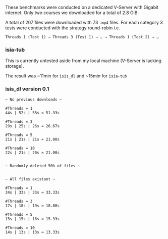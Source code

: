 These benchmarks were conducted on a dedicated V-Server with Gigabit internet. Only two courses we downloaded for a
total of 2.8 GiB.

A total of 207 files were downloaded with 73 `.mp4` files. For each category 3 tests were conducted with the strategy
round-robin i.e.

```
Threads 1 (Test 1) → Threads 3 (Test 1) → … → Threads 1 (Test 2) → …
```

### isia-tub

This is currently untested aside from my local machine (V-Server is lacking storage).

The result was ~11min for `isis_dl` and ~15min for `isia-tub`

### isis_dl version 0.1

```
~ No previous downloads ~

#Threads = 1
44s | 52s | 58s ≈ 51.33s

#Threads = 3
29s | 25s | 26s ≈ 26.67s

#Threads = 5
21s | 21s | 21s ≈ 21.00s

#Threads = 10
22s | 21s | 20s ≈ 21.00s


~ Randomly deleted 50% of files ~


~ All files existant ~

#Threads = 1
34s | 33s | 33s ≈ 33.33s

#Threads = 3
17s | 18s | 19s ≈ 18.00s

#Threads = 5
15s | 15s | 16s ≈ 15.33s

#Threads = 10
14s | 13s | 13s ≈ 13.33s
```
